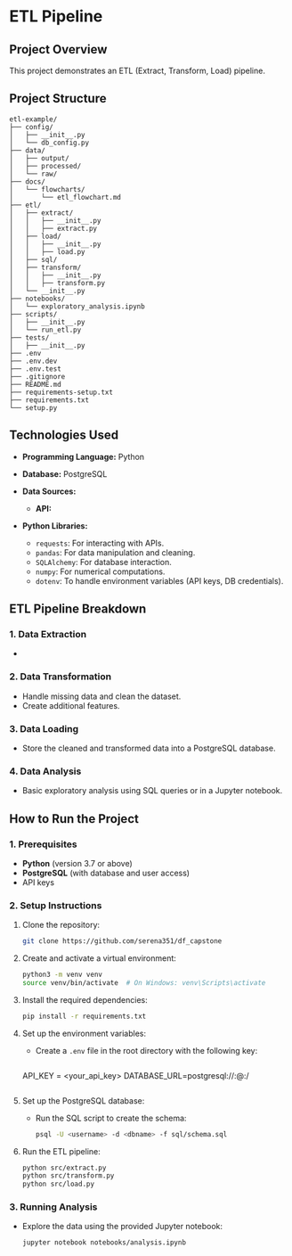 # **ETL Pipeline**

## **Project Overview**

This project demonstrates an ETL (Extract, Transform, Load) pipeline.

## **Project Structure**
```
etl-example/
├── config/
│   ├── __init__.py
│   └── db_config.py
├── data/
│   ├── output/
│   ├── processed/
│   └── raw/
├── docs/
│   └── flowcharts/
│       └── etl_flowchart.md
├── etl/
│   ├── extract/
│   │   ├── __init__.py
│   │   ├── extract.py
│   ├── load/
│   │   ├── __init__.py
│   │   ├── load.py
│   ├── sql/
│   ├── transform/
│   │   ├── __init__.py
│   │   ├── transform.py
│   └── __init__.py
├── notebooks/
│   └── exploratory_analysis.ipynb
├── scripts/
│   ├── __init__.py
│   └── run_etl.py
├── tests/
│   ├── __init__.py
├── .env
├── .env.dev
├── .env.test
├── .gitignore
├── README.md
├── requirements-setup.txt
├── requirements.txt
└── setup.py
```

## **Technologies Used**
- **Programming Language:** Python
- **Database:** PostgreSQL
- **Data Sources:**
  - **API:**

- **Python Libraries:**
  - `requests`: For interacting with APIs.
  - `pandas`: For data manipulation and cleaning.
  - `SQLAlchemy`: For database interaction.
  - `numpy`: For numerical computations.
  - `dotenv`: To handle environment variables (API keys, DB credentials).

## **ETL Pipeline Breakdown**

### **1. Data Extraction**
- 
  
### **2. Data Transformation**
- Handle missing data and clean the dataset.
- Create additional features.

### **3. Data Loading**
- Store the cleaned and transformed data into a PostgreSQL database.

### **4. Data Analysis**
- Basic exploratory analysis using SQL queries or in a Jupyter notebook.

## **How to Run the Project**

### **1. Prerequisites**
- **Python** (version 3.7 or above)
- **PostgreSQL** (with database and user access)
- API keys

### **2. Setup Instructions**

1. Clone the repository:
   ```bash
   git clone https://github.com/serena351/df_capstone
   ```

2. Create and activate a virtual environment:
   ```bash
   python3 -m venv venv
   source venv/bin/activate  # On Windows: venv\Scripts\activate
   ```

3. Install the required dependencies:
   ```bash
   pip install -r requirements.txt
   ```

4. Set up the environment variables:
   - Create a `.env` file in the root directory with the following key:
     ```
    API_KEY = <your_api_key>
    DATABASE_URL=postgresql://<username>:<password>@<host>:<port>/<dbname>
     ```

5. Set up the PostgreSQL database:
   - Run the SQL script to create the schema:
     ```bash
     psql -U <username> -d <dbname> -f sql/schema.sql
     ```

6. Run the ETL pipeline:
   ```bash
   python src/extract.py
   python src/transform.py
   python src/load.py
   ```

### **3. Running Analysis**
- Explore the data using the provided Jupyter notebook:
  ```bash
  jupyter notebook notebooks/analysis.ipynb
  ```
